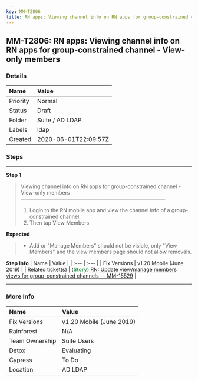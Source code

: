 ```yaml
---
key: MM-T2806
title: RN apps: Viewing channel info on RN apps for group-constrained channel - View-only members
---
```


## MM-T2806: RN apps: Viewing channel info on RN apps for group-constrained channel - View-only members

### Details

| Name     | Value                |
| :------- | :------------------- |
| Priority | Normal               |
| Status   | Draft                |
| Folder   | Suite / AD LDAP      |
| Labels   | ldap                 |
| Created  | 2020-06-01T22:09:57Z |

### Steps

<hr/>

**Step 1**

> <article>Viewing channel info on RN apps for group-constrained channel - View-only members<br />————————————————————————————<ol><li>Login to the RN mobile app and view the channel info of a group-constrained channel.</li><li>Then tap View Members</li></ol></article>

**Expected**

> <article><ul><li>Add or "Manage Members" should not be visible, only "View Members" and the view members page should not allow removals.</li></ul></article>

**Step Info**
| Name | Value |
| :--- | :--- |
| Fix Versions | v1.20 Mobile (June 2019) |
| Related ticket(s) | (<strong><span style="color:rgb(65, 168, 95)">Story</span></strong>) <a href="https://mattermost.atlassian.net/browse/MM-15529">RN: Update view/manage members views for group-constrained channels — MM-15529</a> |

<hr/>

### More Info

| Name           | Value                    |
| :------------- | :----------------------- |
| Fix Versions   | v1.20 Mobile (June 2019) |
| Rainforest     | N/A                      |
| Team Ownership | Suite Users              |
| Detox          | Evaluating               |
| Cypress        | To Do                    |
| Location       | AD LDAP                  |
